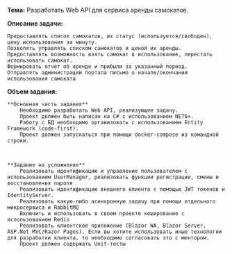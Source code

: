 **Тема:**
Разработать Web API для сервиса аренды самокатов.

 

**Описание задачи:**

    Предоставлять список самокатов, их статус (используется/свободен), цену использования за минуту.
    Позволять управлять списком самокатов и ценой их аренды.
    Предоставлять возможность взять самокат в использование, перестать использовать самокат.
    Формировать отчет об аренде и прибыли за указанный период.
    Отправлять администрации портала письмо о начале/окончании использования самоката

 

**Объем задания:**

 

    **Основная часть задания**
        Необходимо разработать Web API, реализующее задачу.
        Проект должен быть написан на C# с использованием NET6+.
        Работу с БД необходимо организовать с использованием Entity Framework (code-first).
        Проект должен запускаться при помощи docker-compose из командной строки. 

 

    **Задание на усложнение**
        Реализовать идентификацию и управление пользователем с использованием UserManager, реализовать функции регистрации, смены и восстановления пароля
        Реализовать идентификацию внешнего клиента с помощью JWT токенов и IdentityServer.
        Реализовать какую-либо асинхронную задачу при помощи отдельного микросервиса и RabbitMQ
        Включить и использовать в своем проекте кеширование с использованием Redis
        Реализовать клиентское приложение (Blazor WA, Blazor Server, ASP.Net MVC/Razor Pages). Если вы хотите использовать иные технологии для разработки клиента, то необходимо согласовать это с ментором.
        Проект должен содержать Unit-тесты